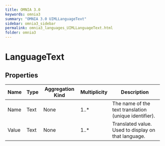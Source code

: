 ```yaml
---
title: OMNIA 3.0
keywords: omnia3
summary: "OMNIA 3.0 UIMLLanguageText"
sidebar: omnia3_sidebar
permalink: omnia3_languages_UIMLLanguageText.html
folder: omnia3
---
```


# LanguageText

## Properties

| Name | Type | Aggregation Kind | Multiplicity | Description |
| --------- | --------- | --------- | --------- | --------- |
| Name | Text | None | 1..* | The name of the text translation (unique identifier). |
| Value | Text | None | 1..* | Translated value. Used to display on that language. |


